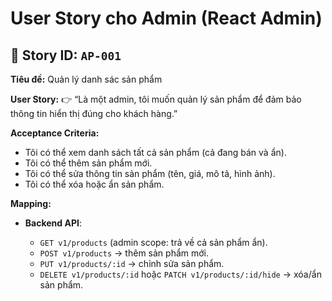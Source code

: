 # User Story cho **Admin** (React Admin)


## 🎯 **Story ID:** `AP-001`

**Tiêu đề:** Quản lý danh sác sản phẩm

**User Story:**
👉 “Là một admin, tôi muốn quản lý sản phẩm để đảm bảo thông tin hiển thị đúng cho khách hàng.”

**Acceptance Criteria:**

* Tôi có thể xem danh sách tất cả sản phẩm (cả đang bán và ẩn).
* Tôi có thể thêm sản phẩm mới.
* Tôi có thể sửa thông tin sản phẩm (tên, giá, mô tả, hình ảnh).
* Tôi có thể xóa hoặc ẩn sản phẩm.

**Mapping:**

* **Backend API**:

  * `GET v1/products` (admin scope: trả về cả sản phẩm ẩn).
  * `POST v1/products` → thêm sản phẩm mới.
  * `PUT v1/products/:id` → chỉnh sửa sản phẩm.
  * `DELETE v1/products/:id` hoặc `PATCH v1/products/:id/hide` → xóa/ẩn sản phẩm.
